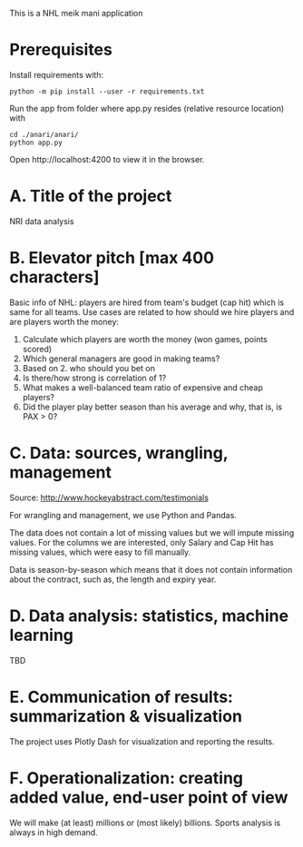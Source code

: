 This is a NHL meik mani application

# Prerequisites

Install requirements with:

```
python -m pip install --user -r requirements.txt
```

Run the app from folder where app.py resides (relative resource location) with

```
cd ./anari/anari/
python app.py
```

Open http://localhost:4200 to view it in the browser.

# A. Title of the project

NRI data analysis

# B. Elevator pitch [max 400 characters]

Basic info of NHL: players are hired from team's budget (cap hit) which is same for all teams. Use cases are related to how should we hire players and are players worth the money:

1. Calculate which players are worth the money (won games, points scored)
2. Which general managers are good in making teams?
3. Based on 2. who should you bet on
4. Is there/how strong is correlation of 1?
5. What makes a well-balanced team ratio of expensive and cheap players?
6. Did the player play better season than his average and why, that is, is PAX > 0?

# C. Data: sources, wrangling, management

Source: http://www.hockeyabstract.com/testimonials

For wrangling and management, we use Python and Pandas.

The data does not contain a lot of missing values but we will impute missing values. For the columns we are interested, only Salary and Cap Hit has missing values, which were easy to fill manually.

Data is season-by-season which means that it does not contain information about the contract, such as, the length and expiry year.

# D. Data analysis: statistics, machine learning

TBD

# E. Communication of results: summarization & visualization

The project uses Plotly Dash for visualization and reporting the results.

# F. Operationalization: creating added value, end-user point of view

We will make (at least) millions or (most likely) billions. Sports analysis is always in high demand.
